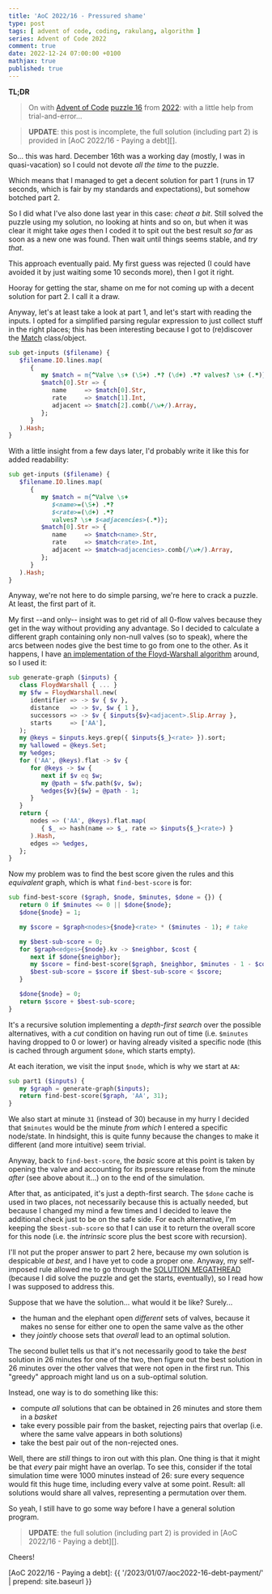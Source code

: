 ```yaml
---
title: 'AoC 2022/16 - Pressured shame'
type: post
tags: [ advent of code, coding, rakulang, algorithm ]
series: Advent of Code 2022
comment: true
date: 2022-12-24 07:00:00 +0100
mathjax: true
published: true
---
```


**TL;DR**

> On with [Advent of Code][] [puzzle 16][puzzle] from [2022][aoc2022]:
> with a little help from trial-and-error...

> **UPDATE**: this post is incomplete, the full solution (including part
> 2) is provided in [AoC 2022/16 - Paying a debt][].

So... this was hard. December 16th was a working day (mostly, I was in
quasi-vacation) so I could not devote *all the time* to the puzzle.

Which means that I managed to get a decent solution for part 1 (runs in
17 seconds, which is fair by my standards and expectations), but somehow
botched part 2.

So I did what I've also done last year in this case: *cheat a bit*.
Still solved the puzzle using my solution, no looking at hints and so
on, but when it was clear it might take *ages* then I coded it to spit
out the best result *so far* as soon as a new one was found. Then wait
until things seems stable, and *try that*.

This approach eventually paid. My first guess was rejected (I could have
avoided it by just waiting some 10 seconds more), then I got it right.

Hooray for getting the star, shame on me for not coming up with a decent
solution for part 2. I call it a draw.

Anyway, let's at least take a look at part 1, and let's start with
reading the inputs. I opted for a simplified parsing regular expression
to just collect stuff in the right places; this has been interesting
because I got to (re)discover the [Match][] class/object.

```raku
sub get-inputs ($filename) {
   $filename.IO.lines.map(
      {
         my $match = m{^Valve \s+ (\S+) .*? (\d+) .*? valves? \s+ (.*)};
         $match[0].Str => {
            name     => $match[0].Str,
            rate     => $match[1].Int,
            adjacent => $match[2].comb(/\w+/).Array,
         };
      }
   ).Hash;
}
```

With a little insight from a few days later, I'd probably write it like
this for added readability:

```raku
sub get-inputs ($filename) {
   $filename.IO.lines.map(
      {
         my $match = m{^Valve \s+
            $<name>=(\S+) .*?
            $<rate>=(\d+) .*?
            valves? \s+ $<adjacencies>(.*)};
         $match[0].Str => {
            name     => $match<name>.Str,
            rate     => $match<rate>.Int,
            adjacent => $match<adjacencies>.comb(/\w+/).Array,
         };
      }
   ).Hash;
}
```

Anyway, we're not here to do simple parsing, we're here to crack a
puzzle. At least, the first part of it.

My first --and only-- insight was to get rid of all 0-flow valves
because they get in the way without providing any advantage. So I
decided to calculate a different graph containing only non-null valves
(so to speak), where the arcs between nodes give the best time to go
from one to the other. As it happens, I have [an implementation of the
Floyd-Warshall algorithm][fw] around, so I used it:

```raku
sub generate-graph ($inputs) {
   class FloydWarshall { ... }
   my $fw = FloydWarshall.new(
      identifier => -> $v { $v },
      distance   => -> $v, $w { 1 },
      successors => -> $v { $inputs{$v}<adjacent>.Slip.Array },
      starts     => ['AA'],
   );
   my @keys = $inputs.keys.grep({ $inputs{$_}<rate> }).sort;
   my %allowed = @keys.Set;
   my %edges;
   for ('AA', @keys).flat -> $v {
      for @keys -> $w {
         next if $v eq $w;
         my @path = $fw.path($v, $w);
         %edges{$v}{$w} = @path - 1;
      }
   }
   return {
      nodes => ('AA', @keys).flat.map(
         { $_ => hash(name => $_, rate => $inputs{$_}<rate>) }
      ).Hash,
      edges => %edges,
   };
}
```

Now my problem was to find the best score given the rules and this
*equivalent* graph, which is what `find-best-score` is for:

```raku
sub find-best-score ($graph, $node, $minutes, $done = {}) {
   return 0 if $minutes <= 0 || $done{$node};
   $done{$node} = 1;

   my $score = $graph<nodes>{$node}<rate> * ($minutes - 1); # take

   my $best-sub-score = 0;
   for $graph<edges>{$node}.kv -> $neighbor, $cost {
      next if $done{$neighbor};
      my $score = find-best-score($graph, $neighbor, $minutes - 1 - $cost, $done);
      $best-sub-score = $score if $best-sub-score < $score;
   }

   $done{$node} = 0;
   return $score + $best-sub-score;
}
```

It's a recursive solution implementing a *depth-first search* over the
possible alternatives, with a *cut* condition on having run out of time
(i.e. `$minutes` having dropped to 0 or lower) or having already visited
a specific node (this is cached through argument `$done`, which starts
empty).

At each iteration, we visit the input `$node`, which is why we start at
`AA`:

```raku
sub part1 ($inputs) {
   my $graph = generate-graph($inputs);
   return find-best-score($graph, 'AA', 31);
}
```

We also start at minute `31` (instead of 30) because in my hurry I
decided that `$minutes` would be the minute *from which* I entered a
specific node/state. In hindsight, this is quite funny because the
changes to make it different (and more intuitive) seem trivial.

Anyway, back to `find-best-score`, the *basic* score at this point is
taken by opening the valve and accounting for its pressure release from
the minute *after* (see above about it...) on to the end of the
simulation.

After that, as anticipated, it's just a depth-first search. The `$done`
cache is used in two places, not necessarily because this is actually
needed, but because I changed my mind a few times and I decided to leave
the additional check just to be on the safe side. For each alternative,
I'm keeping the `$best-sub-score` so that I can use it to return the
overall score for this node (i.e. the *intrinsic* score plus the best
score with recursion).

I'll not put the proper answer to part 2 here, because my own solution
is despicable *at best*, and I have yet to code a proper one. Anyway, my
self-imposed rule allowed me to go through the [SOLUTION MEGATHREAD][sm]
(because I did solve the puzzle and get the starts, eventually), so I
read how I was supposed to address this.

Suppose that we have the solution... what would it be like? Surely...

- the human and the elephant open *different* sets of valves, because it
  makes no sense for either one to open the same valve as the other
- they *jointly* choose sets that *overall* lead to an optimal solution.

The second bullet tells us that it's not necessarily good to take the
*best* solution in 26 minutes for one of the two, then figure out the
best solution in 26 minutes over the other valves that were not open in
the first run. This "greedy" approach might land us on a sub-optimal
solution.

Instead, one way is to do something like this:

- compute *all* solutions that can be obtained in 26 minutes and store
  them in a *basket*
- take every possible pair from the basket, rejecting pairs that overlap
  (i.e. where the same valve appears in both solutions)
- take the best pair out of the non-rejected ones.

Well, there are *still* things to iron out with this plan. One thing is
that it might be that *every* pair might have an overlap. To see this,
consider if the total simulation time were 1000 minutes instead of 26:
sure every sequence would fit this huge time, including every valve at
some point. Result: all solutions would share all valves, representing a
permutation over them.

So yeah, I still have to go some way before I have a general solution
program.

> **UPDATE**: the full solution (including part 2) is provided in [AoC
> 2022/16 - Paying a debt][].

Cheers!


[puzzle]: https://adventofcode.com/2022/day/16
[aoc2022]: https://adventofcode.com/2022/
[Advent of Code]: https://adventofcode.com/
[Raku]: https://www.raku.org/
[Perl]: https://www.perl.org/
[Match]: https://docs.raku.org/type/Match
[fw]: https://github.com/polettix/cglib-raku/blob/main/FloydWarshall.rakumod
[sm]: https://www.reddit.com/r/adventofcode/comments/zn6k1l/2022_day_16_solutions/
[AoC 2022/16 - Paying a debt]: {{ '/2023/01/07/aoc2022-16-debt-payment/' | prepend: site.baseurl }}
